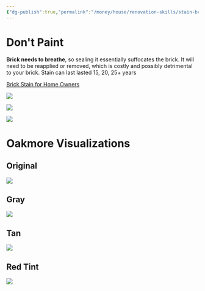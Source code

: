 ```yaml
---
{"dg-publish":true,"permalink":"/money/house/renovation-skills/stain-brick/","tags":["oakmore"],"created":"Jun 03, 2023, 11:21 AM"}
---
```



# Don't Paint

**Brick needs to breathe**, so sealing it essentially suffocates the brick. It will need to be reapplied or removed, which is costly and possibly detrimental to your brick. Stain can last lasted 15, 20, 25+ years

[Brick Stain for Home Owners](https://www.masonrycosmetics.com/brick-stain-for-homeowners)

![](https://static.wixstatic.com/media/616dc2_9508364b47c44d8598a31d14a2369e0e~mv2.jpg/v1/fill/w_834,h_514,al_c,q_85,usm_0.66_1.00_0.01,enc_auto/616dc2_9508364b47c44d8598a31d14a2369e0e~mv2.jpg)

![](https://static.wixstatic.com/media/616dc2_6ec267e533344cd284161da87cf28924~mv2.jpg/v1/crop/x_0,y_108,w_1732,h_938/fill/w_579,h_314,al_c,q_80,usm_0.66_1.00_0.01,enc_auto/71Y2A0w6mzL.jpg)

![](https://static.wixstatic.com/media/616dc2_901eeddc03db4c8aa72fe247a06161cb~mv2.png/v1/crop/x_35,y_24,w_1803,h_1205/fill/w_611,h_407,al_c,q_85,usm_0.66_1.00_0.01,enc_auto/616dc2_901eeddc03db4c8aa72fe247a06161cb~mv2.png)

# Oakmore Visualizations

## Original

![](https://lh3.googleusercontent.com/pw/AJFCJaVwhde5LO9qEcTqIZynfNxphVR7gcu5DGAWyT0ZgzVEIhZc-cXISGZ2aRfQly-Yz8tHFiM1Fr3rgzAdAwaswO7Zxh3BNyt3OMTHsLxrRJFJe-7m9bQ_G7BBeIHTrUwC3EHgfU2enRK9-vsM9DRlV20yFQ=w1598-h1198-s-no?authuser=1)

## Gray

![](https://lh3.googleusercontent.com/pw/AJFCJaWCHp6NGy6IyjRIXx7aqEx1r8DZPhGuNx1em8XFPnYnDIqqTxiqofXYptEZoNK9fh2lTlsHOVmdBYmXGuQ6YXFE9sduX9K9JSapdKO19VjhdxeimaxYhadG0AhUKikzTFi8sjX5SKWg8b4C7Lnxors2OQ=w1598-h1198-s-no?authuser=1)

## Tan

![](https://lh3.googleusercontent.com/pw/AJFCJaWdR-1oD-DB3Xkr-XiMVPbWJJORDaIfuHwu8_z_ZbhOC5lEzMTYmKvF3EQFTL2rMirznoVL105U3m7yBpMhwLzmvQC53G4s3-wGYjlBkJSFKhaRBWG6E4b_kQkLFX9Zny0ZuECnsHz_6ZXFAsOLKu5PqA=w1598-h1198-s-no?authuser=1)

## Red Tint

![](https://lh3.googleusercontent.com/pw/AJFCJaWx_dqfuF0QryXkOgE4nrSilvHSQWzv-1jUKvozb0Uo-hqq08FNH0dmxL46lFLgCt8AnwkmGvls7X1dF2Pm2PnyjiWCX9ZdPScoyIdaefEh5Zaj4kbTSYaG87gb9jUAwnlW1lG4uyAd0syfTmcB0Kx4FA=w1598-h1198-s-no?authuser=1)